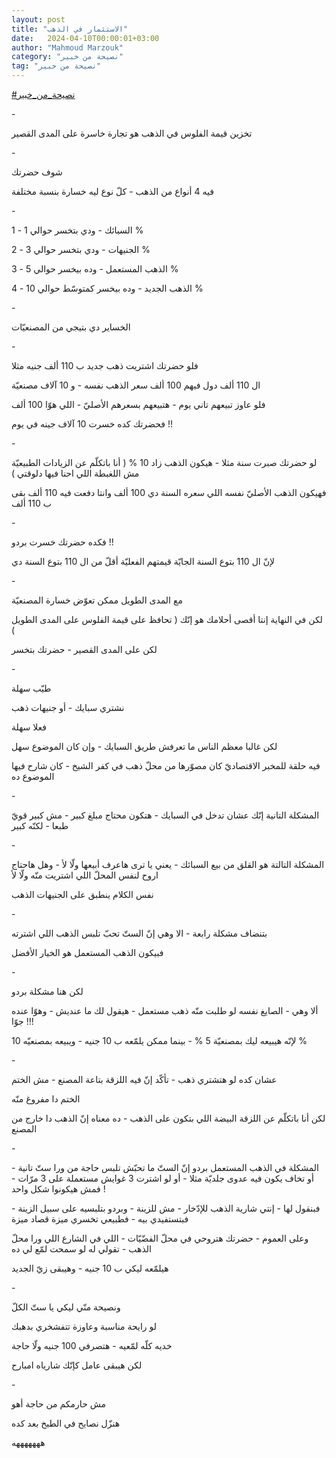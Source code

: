 ```yaml
---
layout: post
title: "الاستثمار في الذهب"
date:   2024-04-10T00:00:01+03:00
author: "Mahmoud Marzouk"
category: "نصيحة من خبير"
tag: "نصيحة من خبير"
---
```



[<u>\#نصيحة\_من\_خبير</u>](https://www.facebook.com/hashtag/%D9%86%D8%B5%D9%8A%D8%AD%D8%A9_%D9%85%D9%86_%D8%AE%D8%A8%D9%8A%D8%B1?__eep__=6&__cft__%5b0%5d=AZWRuMjDcFatoDK_cb9UJUPOHIluFZr8_6A_VYZB30NNnmaITAUx3bFWa9kdO95EQ520ePU-rjmhIwR3IIUB-FLXPDAidlyBJxGvUaPRbnsfjtyRjrO4h_0MQTsdTNvz1S7F_q3AVXReIrCX5dJFuG3A0BzyknQKwm1e82W4qiwGsQ&__tn__=*NK-R)

\-

تخزين قيمة الفلوس في الذهب هو تجارة خاسرة على المدى
القصير

\-

شوف حضرتك

فيه 4 أنواع من الذهب - كلّ نوع ليه
خسارة بنسبة مختلفة

\-

1 - السبائك - ودي بتخسر حوالي 1 %

2 - الجنيهات - ودي بتخسر حوالي 3 %

3 - الذهب المستعمل - وده بيخسر حوالي 5 %

4 - الذهب الجديد - وده بيخسر كمتوسّط حوالي 10 %

\-

الخساير دي بتيجي من المصنعيّات

\-

فلو حضرتك اشتريت ذهب جديد ب 110 ألف جنيه مثلا

ال 110 ألف دول فيهم 100 ألف سعر الذهب نفسه - و 10 آلاف
مصنعيّة

فلو عاوز تبيعهم تاني يوم - هتبيعهم بسعرهم الأصليّ - اللي
هوّا 100 ألف

فحضرتك كده خسرت 10 آلاف جينه في يوم !!

\-

لو حضرتك صبرت سنة مثلا - هيكون الذهب زاد 10 % ( أنا
باتكلّم عن الزيادات الطبيعيّة مش اللغبطة اللي احنا فيها دلوقتي )

فهيكون الذهب الأصليّ نفسه اللي سعره السنة دي 100 ألف
وانتا دفعت فيه 110 ألف بقى ب 110 ألف

\-

فكده حضرتك خسرت بردو !!

لإنّ ال 110 بتوع السنة الجايّة قيمتهم الفعليّة أقلّ من ال
110 بتوع السنة دي

\-

مع المدى الطويل ممكن تعوّض خسارة المصنعيّة

لكن في النهاية إنتا أقصى أحلامك هو إنّك ( تحافظ على قيمة
الفلوس على المدى الطويل )

لكن على المدى القصير - حضرتك بتخسر

\-

طيّب سهلة

نشتري سبايك - أو جنيهات ذهب

فعلا سهلة

لكن غالبا معظم الناس ما تعرفش طريق السبايك - وإن كان
الموضوع سهل

فيه حلقة للمخبر الاقتصاديّ كان مصوّرها من محلّ ذهب في كفر
الشيخ - كان شارح فيها الموضوع ده

\-

المشكلة التانية إنّك عشان تدخل في السبايك - هتكون محتاج
مبلغ كبير - مش كبير قويّ طبعا - لكنّه كبير

\-

المشكلة التالتة هو القلق من بيع السبائك - يعني يا ترى
هاعرف أبيعها ولّا لأ - وهل هاحتاج اروح لنفس المحلّ اللي اشتريت منّه ولّا
لأ

نفس الكلام ينطبق على الجنيهات الذهب

\-

بتنضاف مشكلة رابعة - الا وهي إنّ الستّ تحبّ تلبس الذهب اللي
اشترته

فبيكون الذهب المستعمل هو الخيار الأفضل

\-

لكن هنا مشكلة بردو

ألا وهي - الصايغ نفسه لو طلبت منّه ذهب مستعمل - هيقول لك
ما عنديش - وهوّا عنده جوّا !!!

لإنّه هيبيعه ليك بمصنعيّة 5 % - بينما ممكن يلمّعه ب 10
جنيه - ويبيعه بمصنعيّه 10 %

\-

عشان كده لو هتشتري ذهب - تأكّد إنّ فيه اللزقة بتاعة
المصنع - مش الختم

الختم دا مفروغ منّه

لكن أنا باتكلّم عن اللزقة البيضة اللي بتكون على الذهب -
ده معناه إنّ الذهب دا خارج من المصنع

\-

المشكلة في الذهب المستعمل بردو إنّ الستّ ما تحبّش تلبس حاجة
من ورا ستّ تانية - أو تخاف يكون فيه عدوى جلديّة مثلا - أو لو اشترت 3 غوايش
مستعملة على 3 مرّات - فمش هيكونوا شكل واحد !

فبنقول لها - إنتي شارية الذهب للإدّخار - مش للزينة -
وبردو بتلبسيه على سبيل الزينة - فبتستفيدي بيه - فطبيعي تخسري ميزة قصاد
ميزة

وعلى العموم - حضرتك هتروحي في محلّ الفضّيّات - اللي في
الشارع اللي ورا محلّ الذهب - تقولي له لو سمحت لمّع لي ده

هيلمّعه ليكي ب 10 جنيه - وهيبقى زيّ الجديد

\-

ونصيحة منّي ليكي يا ستّ الكلّ

لو رايحة مناسبة وعاوزة تتفشخري بدهبك

خديه كلّه لمّعيه - هتصرفي 100 جنيه ولّا حاجة

لكن هيبقى عامل كإنّك شارياه امبارح

\-

مش حارمكم من حاجة أهو

هنزّل نصايح في الطبخ بعد كده

هههههههه
